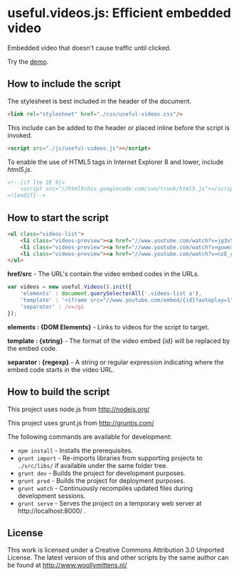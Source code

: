 # useful.videos.js: Efficient embedded video

Embedded video that doesn't cause traffic until clicked.

Try the <a href="http://www.woollymittens.nl/useful/default.php?url=useful-videos">demo</a>.

## How to include the script

The stylesheet is best included in the header of the document.

```html
<link rel="stylesheet" href="./css/useful-videos.css"/>
```

This include can be added to the header or placed inline before the script is invoked.

```html
<script src="./js/useful-videos.js"></script>
```

To enable the use of HTML5 tags in Internet Explorer 8 and lower, include *html5.js*.

```html
<!--[if lte IE 9]>
	<script src="//html5shiv.googlecode.com/svn/trunk/html5.js"></script>
<![endif]-->
```

## How to start the script

```html
<ul class="videos-list">
	<li class="videos-preview"><a href="//www.youtube.com/watch?v=jg3vSp6t2wU"><img alt="" src="//img.youtube.com/vi/jg3vSp6t2wU/mqdefault.jpg"/></a></li>
	<li class="videos-preview"><a href="//www.youtube.com/watch?v=guwexeBxfFs"><img alt="" src="//img.youtube.com/vi/guwexeBxfFs/mqdefault.jpg"/></a></li>
	<li class="videos-preview"><a href="//www.youtube.com/watch?v=nzE_gzRu_lU"><img alt="" src="//img.youtube.com/vi/nzE_gzRu_lU/mqdefault.jpg"/></a></li>
</ul>
```

**href/src** - The URL's contain the video embed codes in the URLs.

```javascript
var videos = new useful.Videos().init({
	'elements' : document.querySelectorAll('.videos-list a'),
	'template' : '<iframe src="//www.youtube.com/embed/{id}?autoplay=1" height="400" width="300"></iframe>',
	'separator' : /v=/gi
});
```

**elements : {DOM Elements}** - Links to videos for the script to target.

**template : {string}** - The format of the video embed {id} will be replaced by the embed code.

**separator : {regexp}** - A string or regular expression indicating where the embed code starts in the video URL.

## How to build the script

This project uses node.js from http://nodejs.org/

This project uses grunt.js from http://gruntjs.com/

The following commands are available for development:
+ `npm install` - Installs the prerequisites.
+ `grunt import` - Re-imports libraries from supporting projects to `./src/libs/` if available under the same folder tree.
+ `grunt dev` - Builds the project for development purposes.
+ `grunt prod` - Builds the project for deployment purposes.
+ `grunt watch` - Continuously recompiles updated files during development sessions.
+ `grunt serve` - Serves the project on a temporary web server at http://localhost:8000/ .

## License

This work is licensed under a Creative Commons Attribution 3.0 Unported License. The latest version of this and other scripts by the same author can be found at http://www.woollymittens.nl/
